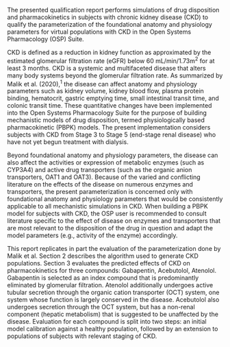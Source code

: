 The presented qualification report performs simulations of drug disposition and pharmacokinetics in subjects with chronic kidney disease (CKD) to qualify the parameterization of the foundational anatomy and physiology parameters for virtual populations with CKD in the Open Systems Pharmacology (OSP) Suite.

CKD is defined as a reduction in kidney function as approximated by the estimated glomerular filtration rate (eGFR) below 60 mL/min/1.73m<sup>2</sup> for at least 3 months. CKD is a systemic and multifaceted disease that alters many body systems beyond the glomerular filtration rate. As summarized by Malik et al. (2020),<sup>1</sup> the disease can affect anatomy and physiology parameters such as kidney volume, kidney blood flow, plasma protein binding, hematocrit, gastric emptying time, small intestinal transit time, and colonic transit time. These quantitative changes have been implemented into the Open Systems Pharmacology Suite for the purpose of building mechanistic models of drug disposition, termed physiologically based pharmacokinetic (PBPK) models. The present implementation considers subjects with CKD from Stage 3 to Stage 5 (end-stage renal disease) who have not yet begun treatment with dialysis.

Beyond foundational anatomy and physiology parameters, the disease can also affect the activities or expression of metabolic enzymes (such as CYP3A4) and active drug transporters (such as the organic anion transporters, OAT1 and OAT3). Because of the varied and conflicting literature on the effects of the disease on numerous enzymes and transporters, the present parameterization is concerned only with foundational anatomy and physiology parameters that would be consistently applicable to all mechanistic simulations in CKD. When building a PBPK model for subjects with CKD, the OSP user is recommended to consult literature specific to the effect of disease on enzymes and transporters that are most relevant to the disposition of the drug in question and adapt the model parameters (e.g., activity of the enzyme) accordingly. 

This report replicates in part the evaluation of the parameterization done by Malik et al. Section 2 describes the algorithm used to generate CKD populations. Section 3 evaluates the predicted effects of CKD on pharmacokinetics for three compounds: Gabapentin, Acebutolol, Atenolol. Gabapentin is selected as an index compound that is predominantly eliminated by glomerular filtration. Atenolol additionally undergoes active tubular secretion through the organic cation transporter (OCT) system, one system whose function is largely conserved in the disease. Acebutolol also undergoes secretion through the OCT system, but has a non-renal component (hepatic metabolism) that is suggested to be unaffected by the disease. Evaluation for each compound is split into two steps: an initial model calibration against a healthy population, followed by an extension to populations of subjects with relevant staging of CKD.
